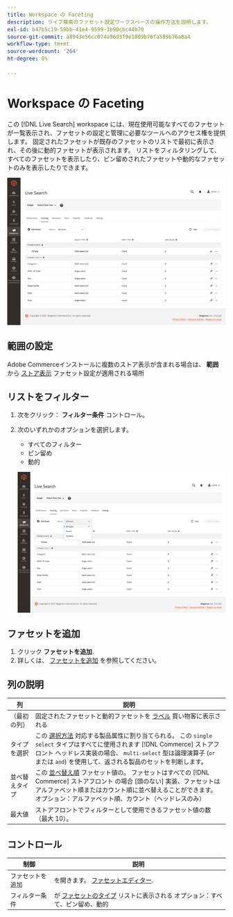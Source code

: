 ```yaml
---
title: Workspace の Faceting
description: ライブ検索のファセット設定ワークスペースの操作方法を説明します。
exl-id: b47b5c19-59bb-41e4-9599-3b90cbc44b70
source-git-commit: a8943e56cc074a96d3f9e1009b76fa589b76a8a4
workflow-type: tm+mt
source-wordcount: '264'
ht-degree: 0%

---
```


# Workspace の Faceting

この [!DNL Live Search] workspace には、現在使用可能なすべてのファセットが一覧表示され、ファセットの設定と管理に必要なツールへのアクセス権を提供します。 固定されたファセットが既存のファセットのリストで最初に表示され、その後に動的ファセットが表示されます。 リストをフィルタリングして、すべてのファセットを表示したり、ピン留めされたファセットや動的なファセットのみを表示したりできます。

![ワークスペースの Faceting](assets/faceting-workspace.png)

## 範囲の設定

Adobe Commerceインストールに複数のストア表示が含まれる場合は、 **範囲** から [ストア表示](https://docs.magento.com/user-guide/configuration/scope.html) ファセット設定が適用される場所

## リストをフィルター

1. 次をクリック： **フィルター条件** コントロール。
1. 次のいずれかのオプションを選択します。

   * すべてのフィルター
   * ピン留め
   * 動的

   ![ワークスペースの Faceting](assets/facets-filter-by.png)

## ファセットを追加

1. クリック **ファセットを追加**.
1. 詳しくは、 [ファセットを追加](facets-add.md) を参照してください。

## 列の説明

| 列 | 説明 |
|--- |--- |
| （最初の列） | 固定されたファセットと動的ファセットを [ラベル](facets-type.md) 買い物客に表示される |
| タイプを選択 | この [選択方法](facets-type.md) 対応する製品属性に割り当てられる。 この `single select` タイプはすべてに使用されます [!DNL Commerce] ストアフロント ヘッドレス実装の場合、 `multi-select` 型は論理演算子 (`or` または `and`) を使用して、返される製品のセットを判断します。 |
| 並べ替えタイプ | この [並べ替え順](facets-type.md) ファセット値の。 ファセットはすべての [!DNL Commerce] ストアフロント の場合 [頭のない] 実装、ファセットはアルファベット順またはカウント順に並べ替えることができます。 オプション：アルファベット順、カウント（ヘッドレスのみ） |
| 最大値 | ストアフロントでフィルターとして使用できるファセット値の数（最大 10）。 |

## コントロール

| 制御 | 説明 |
|--- |--- |
| ファセットを追加 | を開きます。 [ファセットエディター](facets-add.md). |
| フィルター条件 | が [ファセットのタイプ](facets-type.md) リストに表示される オプション：すべて、ピン留め、動的 |
